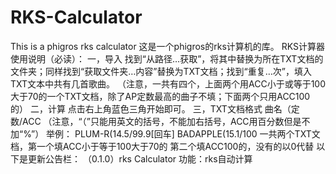# RKS-Calculator
This is a phigros rks calculator
这是一个phigros的rks计算机的库。
RKS计算器使用说明（必读）：
一，导入
找到“从路径…获取”，将其中替换为所在TXT文档的文件夹；同样找到“获取文件夹…内容”替换为TXT文档；找到“重复…次”，填入TXT文本中共有几首歌曲。
（注意，一共有四个，上面两个用ACC小于或等于100大于70的一个TXT文档，除了AP定数最高的曲子不填；下面两个只用ACC100的）
二，计算
点击右上角蓝色三角开始即可。
三，TXT文档格式
曲名（定数/ACC
（注意，“（”只能用英文的括号，不能加右括号，ACC用百分数但是不加“%”）
举例：
PLUM-R(14.5/99.9[回车]
BADAPPLE(15.1/100
一共两个TXT文档，第一个填ACC小于等于100大于70的
第二个填ACC100的，没有的以0代替
以下是更新公告栏：
（0.1.0）rks Calculator
    功能：rks自动计算
